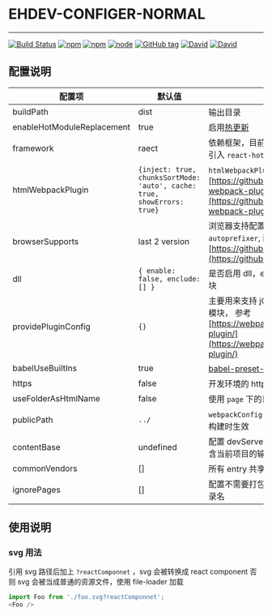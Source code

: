 # EHDEV-CONFIGER-NORMAL
---

[![Build Status](https://travis-ci.org/EHDFE/ehdev-configer-normal.svg?branch=master)](https://travis-ci.org/EHDFE/ehdev-configer-normal)
[![npm](https://img.shields.io/npm/dm/ehdev-configer-normal.svg)]()
[![npm](https://img.shields.io/npm/v/ehdev-configer-normal.svg)]()
[![node](https://img.shields.io/node/v/ehdev-configer-normal.svg)]()
[![GitHub tag](https://img.shields.io/github/tag/ehdfe/ehdev-configer-normal.svg)]()
[![David](https://img.shields.io/david/EHDFE/ehdev-configer-normal.svg)]()
[![David](https://img.shields.io/david/dev/EHDFE/ehdev-configer-normal.svg)]()


## 配置说明

| 配置项 | 默认值 | 说明 |
|---|---| ---|
| buildPath | dist | 输出目录 |
| enableHotModuleReplacement | true | 启用[热更新](https://webpack.js.org/guides/hot-module-replacement) |
|framework|raect|依赖框架，目前只对 `react` 有做优化，包括引入 `react-hot-loader`|
|htmlWebpackPlugin|`{inject: true, chunksSortMode: 'auto', cache: true, showErrors: true}`|`htmlWebpackPlugin` 插件配置, 参考 [https://github.com/jantimon/html-webpack-plugin#configuration](https://github.com/jantimon/html-webpack-plugin#configuration)|
| browserSupports | last 2 version | 浏览器支持配置，影响 `babel` 和 `autoprefixer`, 配置参考：[https://github.com/ai/browserslist](https://github.com/ai/browserslist) |
| dll | `{ enable: false, enclude: [] }` | 是否启用 dll，enclude 提供打入 dll 包的模块 |
| providePluginConfig | `{}` | 主要用来支持 jQuery 依赖全局挂载的老模块， 参考 [https://webpack.js.org/plugins/provide-plugin/](https://webpack.js.org/plugins/provide-plugin/) |
| babelUseBuiltIns | true | [babel-preset-env#usebuiltins](http://babeljs.io/docs/plugins/preset-env/#usebuiltins) 配置 |
| https | false | 开发环境的 https 支持 |
| useFolderAsHtmlName | false | 使用 `page` 下的目录名作为页面名 |
| publicPath | `../` | `webpackConfig.output.publicPath`, 只在构建时生效 |
| contentBase | undefined | 配置 devServer 的 [contentBase](https://webpack.js.org/configuration/dev-server/#devserver-contentbase)，默认包含当前项目的输出目录，不需要配置 |
| commonVendors | [] | 所有 entry 共享的 vendors |
| ignorePages | [] | 配置不需要打包的入口，取 `pages` 下的子目录名 |

## 使用说明

### svg 用法

引用 svg 路径后加上 `?reactComponnet` ，svg 会被转换成 react component
否则 svg 会被当成普通的资源文件，使用 file-loader 加载

```js
import Foo from './foo.svg?reactComponnet';
<Foo />
```
